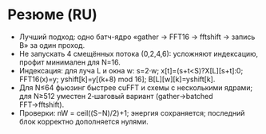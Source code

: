 # Резюме (RU)

- Лучший подход: одно батч-ядро «gather → FFT16 → fftshift → запись B» за один проход.
- Не запускать 4 смещённых потока (0,2,4,6): усложняют индексацию, профит минимален для N=16.
- Индексация: для луча L и окна w: s=2·w; x[t]=(s+t<S)?X[L][s+t]:0; FFT16(x)=y; yshift[k]=y[(k+8) mod 16]; B[L][w][k]=yshift[k].
- Для N≤64 фьюзинг быстрее cuFFT и схемы с несколькими ядрами; для N≥512 уместен 2‑шаговый вариант (gather→batched FFT→fftshift).
- Проверки: nW = ceil((S−N)/2)+1; энергия сохраняется; последний блок корректно дополняется нулями.
